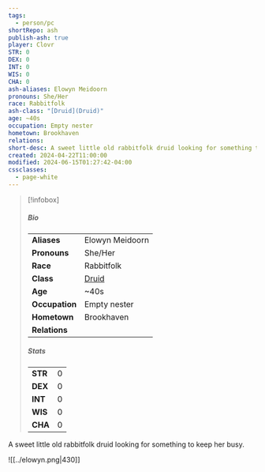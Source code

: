 ```yaml
---
tags:
  - person/pc
shortRepo: ash
publish-ash: true
player: Clovr
STR: 0
DEX: 0
INT: 0
WIS: 0
CHA: 0
ash-aliases: Elowyn Meidoorn
pronouns: She/Her
race: Rabbitfolk
ash-class: "[Druid](Druid)"
age: ~40s
occupation: Empty nester
hometown: Brookhaven
relations: 
short-desc: A sweet little old rabbitfolk druid looking for something to keep her busy.
created: 2024-04-22T11:00:00
modified: 2024-06-15T01:27:42-04:00
cssclasses:
  - page-white
---
```


> [!infobox]
> ##### Bio
> |                |                  |
> | -------------- | ---------------- |
> |**Aliases**     | Elowyn Meidoorn                |
> |**Pronouns**    | She/Her           |
> |**Race**        | Rabbitfolk            |
> |**Class**         | [Druid](Druid)            |
> |**Age**         | ~40s            |
> |**Occupation**  | Empty nester        |
> |**Hometown**|Brookhaven|
> |**Relations**|  |
> 
> ##### Stats
> |      |      |
> | ---- | ---- |
> | **STR**  | 0     |
> | **DEX**  | 0     |
> | **INT**  | 0     |
> | **WIS**  | 0     |
> | **CHA**  | 0     |


A sweet little old rabbitfolk druid looking for something to keep her busy.

![[../elowyn.png|430]]